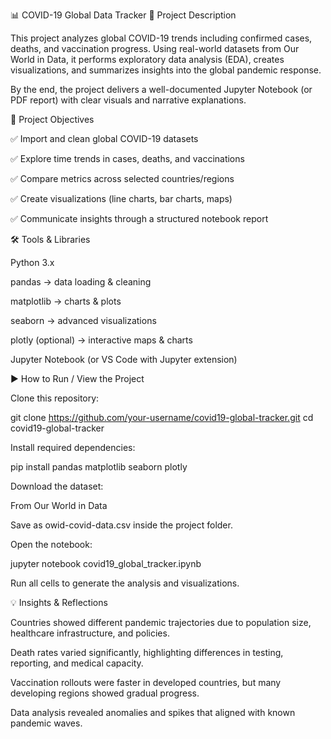 📊 COVID-19 Global Data Tracker
📌 Project Description

This project analyzes global COVID-19 trends including confirmed cases, deaths, and vaccination progress. Using real-world datasets from Our World in Data, it performs exploratory data analysis (EDA), creates visualizations, and summarizes insights into the global pandemic response.

By the end, the project delivers a well-documented Jupyter Notebook (or PDF report) with clear visuals and narrative explanations.

🚩 Project Objectives

✅ Import and clean global COVID-19 datasets

✅ Explore time trends in cases, deaths, and vaccinations

✅ Compare metrics across selected countries/regions

✅ Create visualizations (line charts, bar charts, maps)

✅ Communicate insights through a structured notebook report

🛠️ Tools & Libraries

Python 3.x

pandas → data loading & cleaning

matplotlib → charts & plots

seaborn → advanced visualizations

plotly (optional) → interactive maps & charts

Jupyter Notebook (or VS Code with Jupyter extension)

▶️ How to Run / View the Project

Clone this repository:

git clone https://github.com/your-username/covid19-global-tracker.git
cd covid19-global-tracker


Install required dependencies:

pip install pandas matplotlib seaborn plotly


Download the dataset:

From Our World in Data

Save as owid-covid-data.csv inside the project folder.

Open the notebook:

jupyter notebook covid19_global_tracker.ipynb


Run all cells to generate the analysis and visualizations.

💡 Insights & Reflections

Countries showed different pandemic trajectories due to population size, healthcare infrastructure, and policies.

Death rates varied significantly, highlighting differences in testing, reporting, and medical capacity.

Vaccination rollouts were faster in developed countries, but many developing regions showed gradual progress.

Data analysis revealed anomalies and spikes that aligned with known pandemic waves.
